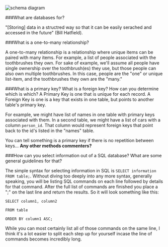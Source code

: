 ![schema diagram](/schema_clueless.tiff)

###What are databases for?

  "[Storing] data in a structred way so that it can be easily serached and accessed in the future" (Bill Hatfield).

###What is a one-to-many relationship?

  A one-to-many relationship is a relationship where unique items can be paired with many items. For example, a list of people associated with the toothbrushes they own. For sake of example, we'll assume all people have single ownership over the toothbrush(es) they use, but those people can also own multiple toothbrushes. In this case, people are the "one" or unique list-item, and the toothbrushes they own are the "many."

###What is a primary key? What is a foreign key? How can you determine which is which?
  A Primary Key is one that is unique for each record. A Foreign Key is one is a key that exists in one table, but points to another table's primary key.

  For example, we might have list of names in one table with primary keys associated with them. In a second table, we might have a list of cars with a column `person_id`. That column would represent foreign keys that point back to the id's listed in the "names" table.

  You can tell something is a primary key if there is no repetition between keys... **Any other methods commenters?**

###How can you select information out of a SQL database? What are some general guidelines for that?

  The simple syntax for selecting information in SQL is `SELECT information FROM table;`. Without diving too deeply into any more syntax, generally speaking, you will be listing SQL commands on each line followed by details for that command. After the full list of commands are finished you place a ";" on the last line and return the results. So it will look something like this:

  `SELECT column1, column2`

  `FROM table`

  `ORDER BY column1 ASC;`

  While you can most certainly list all of those commands on the same line, I think it's a lot easier to split each step up for yourself incase the line of commands becomes incredibly long.